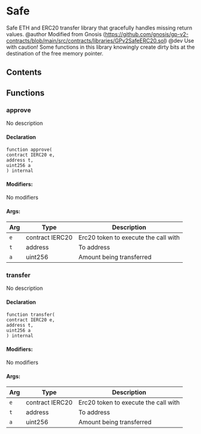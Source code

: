 # Safe


Safe ETH and ERC20 transfer library that gracefully handles missing return values.
  @author Modified from Gnosis (https://github.com/gnosis/gp-v2-contracts/blob/main/src/contracts/libraries/GPv2SafeERC20.sol)
  @dev Use with caution! Some functions in this library knowingly create dirty bits at the destination of the free memory pointer.


## Contents
<!-- START doctoc -->
<!-- END doctoc -->




## Functions

### approve
No description


#### Declaration
```solidity
function approve(
contract IERC20 e,
address t,
uint256 a
) internal
```

#### Modifiers:
No modifiers

#### Args:
| Arg | Type | Description |
| --- | --- | --- |
|`e` | contract IERC20 | Erc20 token to execute the call with
|`t` | address | To address
|`a` | uint256 | Amount being transferred

### transfer
No description


#### Declaration
```solidity
function transfer(
contract IERC20 e,
address t,
uint256 a
) internal
```

#### Modifiers:
No modifiers

#### Args:
| Arg | Type | Description |
| --- | --- | --- |
|`e` | contract IERC20 | Erc20 token to execute the call with
|`t` | address | To address
|`a` | uint256 | Amount being transferred



